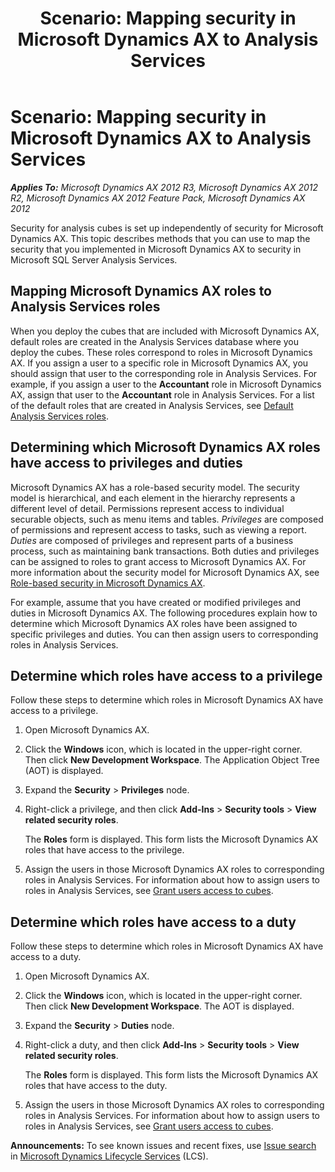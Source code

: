 ﻿---
title: 'Scenario: Mapping security in Microsoft Dynamics AX to Analysis Services'
TOCTitle: 'Scenario: Mapping security in Microsoft Dynamics AX to Analysis Services'
ms:assetid: 509f0bbf-e63d-4c12-9f6a-6484aeb08b2a
ms:mtpsurl: https://technet.microsoft.com/en-us/library/JJ129499(v=AX.60)
ms:contentKeyID: 46661153
ms.date: 06/04/2014
mtps_version: v=AX.60
---

# Scenario: Mapping security in Microsoft Dynamics AX to Analysis Services 


_**Applies To:** Microsoft Dynamics AX 2012 R3, Microsoft Dynamics AX 2012 R2, Microsoft Dynamics AX 2012 Feature Pack, Microsoft Dynamics AX 2012_

Security for analysis cubes is set up independently of security for Microsoft Dynamics AX. This topic describes methods that you can use to map the security that you implemented in Microsoft Dynamics AX to security in Microsoft SQL Server Analysis Services.

## Mapping Microsoft Dynamics AX roles to Analysis Services roles

When you deploy the cubes that are included with Microsoft Dynamics AX, default roles are created in the Analysis Services database where you deploy the cubes. These roles correspond to roles in Microsoft Dynamics AX. If you assign a user to a specific role in Microsoft Dynamics AX, you should assign that user to the corresponding role in Analysis Services. For example, if you assign a user to the **Accountant** role in Microsoft Dynamics AX, assign that user to the **Accountant** role in Analysis Services. For a list of the default roles that are created in Analysis Services, see [Default Analysis Services roles](default-analysis-services-roles.md).

## Determining which Microsoft Dynamics AX roles have access to privileges and duties

Microsoft Dynamics AX has a role-based security model. The security model is hierarchical, and each element in the hierarchy represents a different level of detail. Permissions represent access to individual securable objects, such as menu items and tables. *Privileges* are composed of permissions and represent access to tasks, such as viewing a report. *Duties* are composed of privileges and represent parts of a business process, such as maintaining bank transactions. Both duties and privileges can be assigned to roles to grant access to Microsoft Dynamics AX. For more information about the security model for Microsoft Dynamics AX, see [Role-based security in Microsoft Dynamics AX](role-based-security-in-microsoft-dynamics-ax.md).

For example, assume that you have created or modified privileges and duties in Microsoft Dynamics AX. The following procedures explain how to determine which Microsoft Dynamics AX roles have been assigned to specific privileges and duties. You can then assign users to corresponding roles in Analysis Services.

## Determine which roles have access to a privilege

Follow these steps to determine which roles in Microsoft Dynamics AX have access to a privilege.

1.  Open Microsoft Dynamics AX.

2.  Click the **Windows** icon, which is located in the upper-right corner. Then click **New Development Workspace**. The Application Object Tree (AOT) is displayed.

3.  Expand the **Security** \> **Privileges** node.

4.  Right-click a privilege, and then click **Add-Ins** \> **Security tools** \> **View related security roles**.
    
    The **Roles** form is displayed. This form lists the Microsoft Dynamics AX roles that have access to the privilege.

5.  Assign the users in those Microsoft Dynamics AX roles to corresponding roles in Analysis Services. For information about how to assign users to roles in Analysis Services, see [Grant users access to cubes](grant-users-access-to-cubes.md).

## Determine which roles have access to a duty

Follow these steps to determine which roles in Microsoft Dynamics AX have access to a duty.

1.  Open Microsoft Dynamics AX.

2.  Click the **Windows** icon, which is located in the upper-right corner. Then click **New Development Workspace**. The AOT is displayed.

3.  Expand the **Security** \> **Duties** node.

4.  Right-click a duty, and then click **Add-Ins** \> **Security tools** \> **View related security roles**.
    
    The **Roles** form is displayed. This form lists the Microsoft Dynamics AX roles that have access to the duty.

5.  Assign the users in those Microsoft Dynamics AX roles to corresponding roles in Analysis Services. For information about how to assign users to roles in Analysis Services, see [Grant users access to cubes](grant-users-access-to-cubes.md).

  
**Announcements:** To see known issues and recent fixes, use [Issue search](http://go.microsoft.com/fwlink/?linkid=389258) in [Microsoft Dynamics Lifecycle Services](http://go.microsoft.com/fwlink/?linkid=306505) (LCS).

